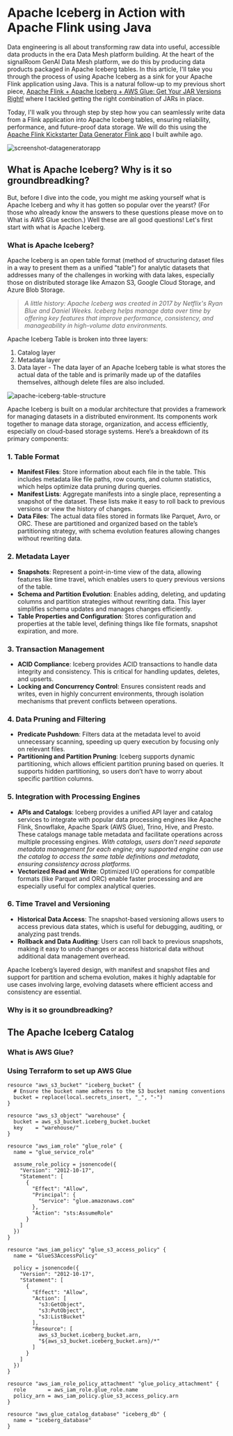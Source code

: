 # Apache Iceberg in Action with Apache Flink using Java
Data engineering is all about transforming raw data into useful, accessible data products in the era Data Mesh platform building. At the heart of the signalRoom GenAI Data Mesh platform, we do this by producing data products packaged in Apache Iceberg tables.  In this article, I'll take you through the process of using Apache Iceberg as a sink for your Apache Flink application using Java. This is a natural follow-up to my previous short piece, [Apache Flink + Apache Iceberg + AWS Glue: Get Your JAR Versions Right!](https://thej3.com/apache-flink-apache-iceberg-aws-glue-get-your-jar-versions-right-805041abef11) where I tackled getting the right combination of JARs in place.

Today, I'll walk you through step by step how you can seamlessly write data from a Flink application into Apache Iceberg tables, ensuring reliability, performance, and future-proof data storage. We will do this using the [Apache Flink Kickstarter Data Generator Flink app](https://github.com/j3-signalroom/apache_flink-kickstarter/blob/main/java/app/src/main/java/kickstarter/DataGeneratorApp.java) I built awhile ago.

![screenshot-datageneratorapp](images/screenshot-datageneratorapp.png)

## What is Apache Iceberg?  Why is it so groundbreadking?
But, before I dive into the code, you might me asking yourself what is Apache Iceberg and why it has gotten so popular over the yearst?  (For those who already know the answers to these questions please move on to What is AWS Glue section.)  Well these are all good questions!  Let's first start with what is Apache Iceberg.  

### What is Apache Iceberg?
Apache Iceberg is an open table format (method of structuring dataset files in a way to present them as a unified "table") for analytic datasets that addresses many of the challenges in working with data lakes, especially those on distributed storage like Amazon S3, Google Cloud Storage, and Azure Blob Storage. 

> _A little history:  Apache Iceberg was created in 2017 by Netflix's Ryan Blue and Daniel Weeks.  Iceberg helps manage data over time by offering key features that improve performance, consistency, and manageability in high-volume data environments._


Apache Iceberg Table is broken into three layers:
1. Catalog layer
2. Metadata layer
3. Data layer - The data layer of an Apache Iceberg table is what stores the actual data of the table and is primarily made up of the datafiles themselves, although delete files are also included.

![apache-iceberg-table-structure](images/apache-iceberg-table-structure.png)

Apache Iceberg is built on a modular architecture that provides a framework for managing datasets in a distributed environment. Its components work together to manage data storage, organization, and access efficiently, especially on cloud-based storage systems. Here’s a breakdown of its primary components:

### 1. **Table Format**
   - **Manifest Files**: Store information about each file in the table. This includes metadata like file paths, row counts, and column statistics, which helps optimize data pruning during queries.
   - **Manifest Lists**: Aggregate manifests into a single place, representing a snapshot of the dataset. These lists make it easy to roll back to previous versions or view the history of changes.
   - **Data Files**: The actual data files stored in formats like Parquet, Avro, or ORC. These are partitioned and organized based on the table’s partitioning strategy, with schema evolution features allowing changes without rewriting data.

### 2. **Metadata Layer**
   - **Snapshots**: Represent a point-in-time view of the data, allowing features like time travel, which enables users to query previous versions of the table.
   - **Schema and Partition Evolution**: Enables adding, deleting, and updating columns and partition strategies without rewriting data. This layer simplifies schema updates and manages changes efficiently.
   - **Table Properties and Configuration**: Stores configuration and properties at the table level, defining things like file formats, snapshot expiration, and more.

### 3. **Transaction Management**
   - **ACID Compliance**: Iceberg provides ACID transactions to handle data integrity and consistency. This is critical for handling updates, deletes, and upserts.
   - **Locking and Concurrency Control**: Ensures consistent reads and writes, even in highly concurrent environments, through isolation mechanisms that prevent conflicts between operations.

### 4. **Data Pruning and Filtering**
   - **Predicate Pushdown**: Filters data at the metadata level to avoid unnecessary scanning, speeding up query execution by focusing only on relevant files.
   - **Partitioning and Partition Pruning**: Iceberg supports dynamic partitioning, which allows efficient partition pruning based on queries. It supports hidden partitioning, so users don’t have to worry about specific partition columns.

### 5. **Integration with Processing Engines**
   - **APIs and Catalogs**: Iceberg provides a unified API layer and catalog services to integrate with popular data processing engines like Apache Flink, Snowflake, Apache Spark (AWS Glue), Trino, Hive, and Presto. These catalogs manage table metadata and facilitate operations across multiple processing engines.  _With catalogs, users don’t need separate metadata management for each engine; any supported engine can use the catalog to access the same table definitions and metadata, ensuring consistency across platforms._
   - **Vectorized Read and Write**: Optimized I/O operations for compatible formats (like Parquet and ORC) enable faster processing and are especially useful for complex analytical queries.

### 6. **Time Travel and Versioning**
   - **Historical Data Access**: The snapshot-based versioning allows users to access previous data states, which is useful for debugging, auditing, or analyzing past trends.
   - **Rollback and Data Auditing**: Users can roll back to previous snapshots, making it easy to undo changes or access historical data without additional data management overhead.

Apache Iceberg’s layered design, with manifest and snapshot files and support for partition and schema evolution, makes it highly adaptable for use cases involving large, evolving datasets where efficient access and consistency are essential.

### Why is it so groundbreadking?

## The Apache Iceberg Catalog

### What is AWS Glue?

### Using Terraform to set up AWS Glue
```hcl
resource "aws_s3_bucket" "iceberg_bucket" {
  # Ensure the bucket name adheres to the S3 bucket naming conventions
  bucket = replace(local.secrets_insert, "_", "-")
}

resource "aws_s3_object" "warehouse" {
  bucket = aws_s3_bucket.iceberg_bucket.bucket
  key    = "warehouse/"
}

resource "aws_iam_role" "glue_role" {
  name = "glue_service_role"

  assume_role_policy = jsonencode({
    "Version": "2012-10-17",
    "Statement": [
      {
        "Effect": "Allow",
        "Principal": {
          "Service": "glue.amazonaws.com"
        },
        "Action": "sts:AssumeRole"
      }
    ]
  })
}

resource "aws_iam_policy" "glue_s3_access_policy" {
  name = "GlueS3AccessPolicy"

  policy = jsonencode({
    "Version": "2012-10-17",
    "Statement": [
      {
        "Effect": "Allow",
        "Action": [
          "s3:GetObject",
          "s3:PutObject",
          "s3:ListBucket"
        ],
        "Resource": [
          aws_s3_bucket.iceberg_bucket.arn,
          "${aws_s3_bucket.iceberg_bucket.arn}/*"
        ]
      }
    ]
  })
}

resource "aws_iam_role_policy_attachment" "glue_policy_attachment" {
  role       = aws_iam_role.glue_role.name
  policy_arn = aws_iam_policy.glue_s3_access_policy.arn
}

resource "aws_glue_catalog_database" "iceberg_db" {
  name = "iceberg_database"
}
```
